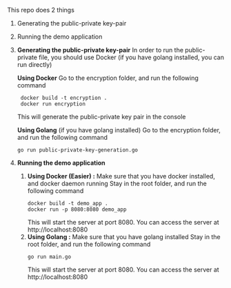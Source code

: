 This repo does 2 things

1. Generating the public-private key-pair
2. Running the demo application

1. **Generating the public-private key-pair**
   In order to run the public-private file, you should use Docker (if you have golang installed, you can run directly)

   **Using Docker**
   Go to the encryption folder, and run the following command
   ```
    docker build -t encryption .
    docker run encryption
    ```
   This will generate the public-private key pair in the console

   **Using Golang** (if you have golang installed)
   Go to the encryption folder, and run the following command
    ```
    go run public-private-key-generation.go
    ```

2. **Running the demo application**

    1. **Using Docker (Easier) :**
       Make sure that you have docker installed, and docker daemon running
       Stay in the root folder, and run the following command
         ```
         docker build -t demo_app .
         docker run -p 8080:8080 demo_app
         ```
       This will start the server at port 8080. You can access the server at http://localhost:8080
    2. **Using Golang :**
       Make sure that you have golang installed
       Stay in the root folder, and run the following command
         ```
         go run main.go
         ```
       This will start the server at port 8080. You can access the server at http://localhost:8080
